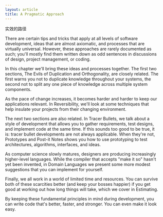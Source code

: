 ```yaml
---
layout: article
title: A Pragmatic Approach
---
```


实效的路径

There are certain tips and tricks that apply at all levels of software development, ideas that are almost axiomatic, and processes that are virtually universal. However, these approaches are rarely documented as such; you'll mostly find them written down as odd sentences in discussions of design, project management, or coding.

In this chapter we'll bring these ideas and processes together. The first two sections, The Evils of Duplication and Orthogonality, are closely related. The first warns you not to duplicate knowledge throughout your systems, the second not to split any one piece of knowledge across multiple system components.

As the pace of change increases, it becomes harder and harder to keep our applications relevant. In Reversibility, we'll look at some techniques that help insulate your projects from their changing environment.

The next two sections are also related. In Tracer Bullets, we talk about a style of development that allows you to gather requirements, test designs, and implement code at the same time. If this sounds too good to be true, it is: tracer bullet developments are not always applicable. When they're not, Prototypes and Post-it Notes shows you how to use prototyping to test architectures, algorithms, interfaces, and ideas.

As computer science slowly matures, designers are producing increasingly higher-level languages. While the compiler that accepts "make it so" hasn't yet been invented, in Domain Languages we present some more modest suggestions that you can implement for yourself.

Finally, we all work in a world of limited time and resources. You can survive both of these scarcities better (and keep your bosses happier) if you get good at working out how long things will take, which we cover in Estimating.

By keeping these fundamental principles in mind during development, you can write code that's better, faster, and stronger. You can even make it look easy.